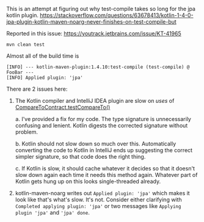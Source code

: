 This is an attempt at figuring out why test-compile takes so long for the jpa kotlin plugin.
https://stackoverflow.com/questions/63678413/kotlin-1-4-0-jpa-plugin-kotlin-maven-noarg-never-finishes-on-test-compile-but

Reported in this issue:
https://youtrack.jetbrains.com/issue/KT-41965

```shell script
mvn clean test
```

Almost all of the build time is
```
[INFO] --- kotlin-maven-plugin:1.4.10:test-compile (test-compile) @ FooBar ---
[INFO] Applied plugin: 'jpa'
```

There are 2 issues here:
 1. The Kotlin compiler and IntelliJ IDEA plugin are slow on *uses* of [CompareToContract.testCompareTo()](src/test/java/yoyodyne/CompareToContract.java)

     a. I've provided a fix for my code.
     The type signature is unnecessarily confusing and lenient.
     Kotlin digests the corrected signature without problem.

     b. Kotlin should not slow down so much over this.
     Automatically converting the code to Kotlin in IntelliJ ends up suggesting the correct simpler signature, so that code does the right thing.

     c. If Kotlin is slow, it should cache whatever it decides so that it doesn't slow down again each time it needs this method again.
     Whatever part of Kotlin gets hung up on this looks single-threaded already.

 2. kotlin-maven-noarg writes out `Applied plugin: 'jpa'` which makes it look like that's what's slow.
    It's not.  Consider either clarifying with `Completed applying plugin: 'jpa'` or two messages like
    `Applying plugin 'jpa'` and `'jpa' done`.